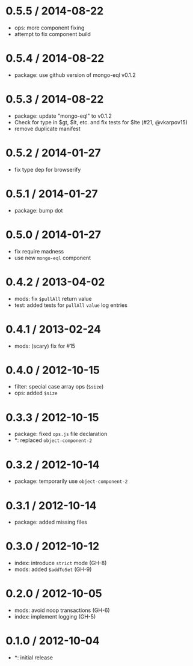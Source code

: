 
0.5.5 / 2014-08-22
==================

  * ops: more component fixing
  * attempt to fix component build

0.5.4 / 2014-08-22
==================

  * package: use github version of mongo-eql v0.1.2

0.5.3 / 2014-08-22
==================

  * package: update "mongo-eql" to v0.1.2
  * Check for type in $gt, $lt, etc. and fix tests for $lte (#21, @vkarpov15)
  * remove duplicate manifest

0.5.2 / 2014-01-27
==================

  * fix type dep for browserify

0.5.1 / 2014-01-27
==================

  * package: bump dot

0.5.0 / 2014-01-27
==================

  * fix require madness
  * use new `mongo-eql` component

0.4.2 / 2013-04-02
==================

  * mods: fix `$pullAll` return value
  * test: added tests for `pullAll` `value` log entries

0.4.1 / 2013-02-24
==================

  * mods: (scary) fix for #15

0.4.0 / 2012-10-15
==================

  * filter: special case array ops (`$size`)
  * ops: added `$size`

0.3.3 / 2012-10-15
==================

  * package: fixed `ops.js` file declaration
  * *: replaced `object-component-2`

0.3.2 / 2012-10-14
==================

  * package: temporarily use `object-component-2`

0.3.1 / 2012-10-14
==================

  * package: added missing files

0.3.0 / 2012-10-12
==================

  * index: introduce `strict` mode (GH-8)
  * mods: added `$addToSet` (GH-9)

0.2.0 / 2012-10-05
==================

  * mods: avoid noop transactions (GH-6)
  * index: implement logging (GH-5)

0.1.0 / 2012-10-04
==================

  * *: initial release
